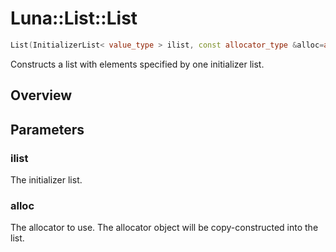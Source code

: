 # Luna::List::List

```c++
List(InitializerList< value_type > ilist, const allocator_type &alloc=allocator_type())
```

Constructs a list with elements specified by one initializer list. 

## Overview


## Parameters
### ilist
The initializer list. 

### alloc
The allocator to use. The allocator object will be copy-constructed into the list. 

